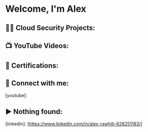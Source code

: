 <h1>Welcome, I'm Alex </h1>

<h2>👨‍💻 Cloud Security Projects:</h2>

<h2>📺 YouTube Videos:</h2>

<h2>📜 Certifications:</h2>

<h2> 🤳 Connect with me:</h2>


[youtube]: <h2> ▶️ Nothing found:</h2>
[linkedin]: [https://www.linkedin.com/in/alex-rawhiti-628251183/]


